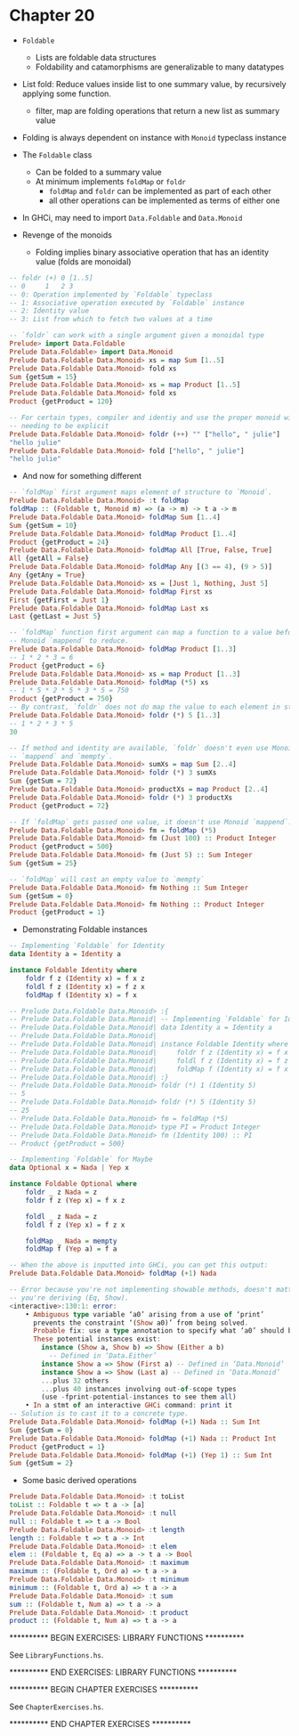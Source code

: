 # Chapter 20

- `Foldable`
    - Lists are foldable data structures
    - Foldability and catamorphisms are generalizable to many datatypes

- List fold: Reduce values inside list to one summary value, by recursively
  applying some function.
    - filter, map are folding operations that return a new list as summary value

- Folding is always dependent on instance with `Monoid` typeclass instance

- The `Foldable` class
    - Can be folded to a summary value
    - At minimum implements `foldMap` or `foldr`
        - `foldMap` and `foldr` can be implemented as part of each other
        - all other operations can be implemented as terms of either one

- In GHCi, may need to import `Data.Foldable` and `Data.Monoid`

- Revenge of the monoids
    - Folding implies binary associative operation that has an identity value
      (folds are monoidal)

```haskell
-- foldr (+) 0 [1..5]
-- 0     1   2 3
-- 0: Operation implemented by `Foldable` typeclass
-- 1: Associative operation executed by `Foldable` instance
-- 2: Identity value
-- 3: List from which to fetch two values at a time

-- `foldr` can work with a single argument given a monoidal type
Prelude> import Data.Foldable
Prelude Data.Foldable> import Data.Monoid
Prelude Data.Foldable Data.Monoid> xs = map Sum [1..5]
Prelude Data.Foldable Data.Monoid> fold xs
Sum {getSum = 15}
Prelude Data.Foldable Data.Monoid> xs = map Product [1..5]
Prelude Data.Foldable Data.Monoid> fold xs
Product {getProduct = 120}

-- For certain types, compiler and identiy and use the proper monoid without
-- needing to be explicit
Prelude Data.Foldable Data.Monoid> foldr (++) "" ["hello", " julie"]
"hello julie"
Prelude Data.Foldable Data.Monoid> fold ["hello", " julie"]
"hello julie"
```

- And now for something different

```haskell
-- `foldMap` first argument maps element of structure to `Monoid`.
Prelude Data.Foldable Data.Monoid> :t foldMap
foldMap :: (Foldable t, Monoid m) => (a -> m) -> t a -> m
Prelude Data.Foldable Data.Monoid> foldMap Sum [1..4]
Sum {getSum = 10}
Prelude Data.Foldable Data.Monoid> foldMap Product [1..4]
Product {getProduct = 24}
Prelude Data.Foldable Data.Monoid> foldMap All [True, False, True]
All {getAll = False}
Prelude Data.Foldable Data.Monoid> foldMap Any [(3 == 4), (9 > 5)]
Any {getAny = True}
Prelude Data.Foldable Data.Monoid> xs = [Just 1, Nothing, Just 5]
Prelude Data.Foldable Data.Monoid> foldMap First xs
First {getFirst = Just 1}
Prelude Data.Foldable Data.Monoid> foldMap Last xs
Last {getLast = Just 5}

-- `foldMap` function first argument can map a function to a value before using
-- Monoid `mappend` to reduce.
Prelude Data.Foldable Data.Monoid> foldMap Product [1..3]
-- 1 * 2 * 3 = 6
Product {getProduct = 6}
Prelude Data.Foldable Data.Monoid> xs = map Product [1..3]
Prelude Data.Foldable Data.Monoid> foldMap (*5) xs
-- 1 * 5 * 2 * 5 * 3 * 5 = 750
Product {getProduct = 750}
-- By contrast, `foldr` does not do map the value to each element in structure
Prelude Data.Foldable Data.Monoid> foldr (*) 5 [1..3]
-- 1 * 2 * 3 * 5
30

-- If method and identity are available, `foldr` doesn't even use Monoid
-- `mappend` and `mempty`.
Prelude Data.Foldable Data.Monoid> sumXs = map Sum [2..4]
Prelude Data.Foldable Data.Monoid> foldr (*) 3 sumXs
Sum {getSum = 72}
Prelude Data.Foldable Data.Monoid> productXs = map Product [2..4]
Prelude Data.Foldable Data.Monoid> foldr (*) 3 productXs
Product {getProduct = 72}

-- If `foldMap` gets passed one value, it doesn't use Monoid `mappend`.
Prelude Data.Foldable Data.Monoid> fm = foldMap (*5)
Prelude Data.Foldable Data.Monoid> fm (Just 100) :: Product Integer
Product {getProduct = 500}
Prelude Data.Foldable Data.Monoid> fm (Just 5) :: Sum Integer
Sum {getSum = 25}

-- `foldMap` will cast an empty value to `mempty`
Prelude Data.Foldable Data.Monoid> fm Nothing :: Sum Integer
Sum {getSum = 0}
Prelude Data.Foldable Data.Monoid> fm Nothing :: Product Integer
Product {getProduct = 1}
```

- Demonstrating Foldable instances

```haskell
-- Implementing `Foldable` for Identity
data Identity a = Identity a

instance Foldable Identity where
    foldr f z (Identity x) = f x z
    foldl f z (Identity x) = f z x
    foldMap f (Identity x) = f x

-- Prelude Data.Foldable Data.Monoid> :{
-- Prelude Data.Foldable Data.Monoid| -- Implementing `Foldable` for Identity
-- Prelude Data.Foldable Data.Monoid| data Identity a = Identity a
-- Prelude Data.Foldable Data.Monoid|
-- Prelude Data.Foldable Data.Monoid| instance Foldable Identity where
-- Prelude Data.Foldable Data.Monoid|     foldr f z (Identity x) = f x z
-- Prelude Data.Foldable Data.Monoid|     foldl f z (Identity x) = f z x
-- Prelude Data.Foldable Data.Monoid|     foldMap f (Identity x) = f x
-- Prelude Data.Foldable Data.Monoid| :}
-- Prelude Data.Foldable Data.Monoid> foldr (*) 1 (Identity 5)
-- 5
-- Prelude Data.Foldable Data.Monoid> foldr (*) 5 (Identity 5)
-- 25
-- Prelude Data.Foldable Data.Monoid> fm = foldMap (*5)
-- Prelude Data.Foldable Data.Monoid> type PI = Product Integer
-- Prelude Data.Foldable Data.Monoid> fm (Identity 100) :: PI
-- Product {getProduct = 500}
```

```haskell
-- Implementing `Foldable` for Maybe
data Optional x = Nada | Yep x

instance Foldable Optional where
    foldr _ z Nada = z
    foldr f z (Yep x) = f x z

    foldl _ z Nada = z
    foldl f z (Yep x) = f z x

    foldMap _ Nada = mempty
    foldMap f (Yep a) = f a
```

```haskell
-- When the above is inputted into GHCi, you can get this output:
Prelude Data.Foldable Data.Monoid> foldMap (+1) Nada

-- Error because you're not implementing showable methods, doesn't matter if
-- you're deriving (Eq, Show).
<interactive>:130:1: error:
    • Ambiguous type variable ‘a0’ arising from a use of ‘print’
      prevents the constraint ‘(Show a0)’ from being solved.
      Probable fix: use a type annotation to specify what ‘a0’ should be.
      These potential instances exist:
        instance (Show a, Show b) => Show (Either a b)
          -- Defined in ‘Data.Either’
        instance Show a => Show (First a) -- Defined in ‘Data.Monoid’
        instance Show a => Show (Last a) -- Defined in ‘Data.Monoid’
        ...plus 32 others
        ...plus 40 instances involving out-of-scope types
        (use -fprint-potential-instances to see them all)
    • In a stmt of an interactive GHCi command: print it
-- Solution is to cast it to a concrete type.
Prelude Data.Foldable Data.Monoid> foldMap (+1) Nada :: Sum Int
Sum {getSum = 0}
Prelude Data.Foldable Data.Monoid> foldMap (+1) Nada :: Product Int
Product {getProduct = 1}
Prelude Data.Foldable Data.Monoid> foldMap (+1) (Yep 1) :: Sum Int
Sum {getSum = 2}
```

- Some basic derived operations

```haskell
Prelude Data.Foldable Data.Monoid> :t toList
toList :: Foldable t => t a -> [a]
Prelude Data.Foldable Data.Monoid> :t null
null :: Foldable t => t a -> Bool
Prelude Data.Foldable Data.Monoid> :t length
length :: Foldable t => t a -> Int
Prelude Data.Foldable Data.Monoid> :t elem
elem :: (Foldable t, Eq a) => a -> t a -> Bool
Prelude Data.Foldable Data.Monoid> :t maximum
maximum :: (Foldable t, Ord a) => t a -> a
Prelude Data.Foldable Data.Monoid> :t minimum
minimum :: (Foldable t, Ord a) => t a -> a
Prelude Data.Foldable Data.Monoid> :t sum
sum :: (Foldable t, Num a) => t a -> a
Prelude Data.Foldable Data.Monoid> :t product
product :: (Foldable t, Num a) => t a -> a
```

********** BEGIN EXERCISES: LIBRARY FUNCTIONS **********

See `LibraryFunctions.hs`.

********** END EXERCISES: LIBRARY FUNCTIONS **********

********** BEGIN CHAPTER EXERCISES **********

See `ChapterExercises.hs`.

********** END CHAPTER EXERCISES **********
